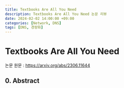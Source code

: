 ```yaml
---
title: Textbooks Are All You Need
description: Textbooks Are All You Need 논문 리뷰
date: 2024-02-02 14:00:00 +09:00
categories: [Network, DNS]
tags: [DNS, 경량화]
---
```


# Textbooks Are All You Need

논문 원문 : https://arxiv.org/abs/2306.11644

## 0. Abstract

##
